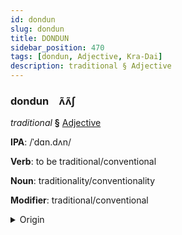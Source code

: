 ```yaml
---
id: dondun
slug: dondun
title: DONDUN
sidebar_position: 470
tags: [dondun, Adjective, Kra-Dai]
description: traditional § Adjective
---
```


### dondun&emsp;<span kind="abugida">ʌ̃ʌ̃ʃ</span>

*traditional* **§** [Adjective](../../tags/Adjective)

**IPA**: /ˈdɑn.dʌn/

**Verb**: to be traditional/conventional

**Noun**: traditionality/conventionality

**Modifier**: traditional/conventional

<details>
    <summary>Origin</summary>
    Thai ดั้งเดิม dâng-dəəm /daŋ˥˩.dɤːm˧/<br/>
    <em>Kra-Dai Language Family</em>
</details>